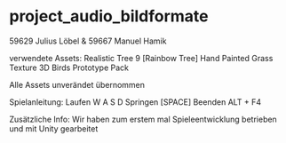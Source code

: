 # project_audio_bildformate

59629 Julius Löbel & 59667 Manuel Hamik

verwendete Assets:
Realistic Tree 9 [Rainbow Tree]
Hand Painted Grass Texture
3D Birds Prototype Pack

Alle Assets unverändet übernommen

Spielanleitung:
Laufen	 W A S D
Springen [SPACE]
Beenden	 ALT + F4

Zusätzliche Info:
Wir haben zum erstem mal Spieleentwicklung betrieben und mit Unity gearbeitet